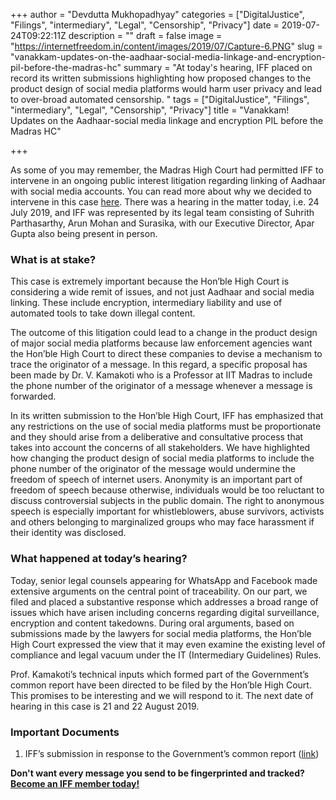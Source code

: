 +++
author = "Devdutta Mukhopadhyay"
categories = ["DigitalJustice", "Filings", "intermediary", "Legal", "Censorship", "Privacy"]
date = 2019-07-24T09:22:11Z
description = ""
draft = false
image = "https://internetfreedom.in/content/images/2019/07/Capture-6.PNG"
slug = "vanakkam-updates-on-the-aadhaar-social-media-linkage-and-encryption-pil-before-the-madras-hc"
summary = "At today's hearing, IFF placed on record its written submissions highlighting how proposed changes to the product design of social media platforms would harm user privacy and lead to over-broad automated censorship. "
tags = ["DigitalJustice", "Filings", "intermediary", "Legal", "Censorship", "Privacy"]
title = "Vanakkam! Updates on the Aadhaar-social media linkage and encryption PIL before the Madras HC"

+++


As some of you may remember, the Madras High Court had permitted IFF to intervene in an ongoing public interest litigation regarding linking of Aadhaar with social media accounts. You can read more about why we decided to intervene in this case [here](https://internetfreedom.in/aadhaar-linking/). There was a hearing in the matter today, i.e. 24 July 2019, and IFF was represented by its legal team consisting of Suhrith Parthasarthy, Arun Mohan and Surasika, with our Executive Director, Apar Gupta also being present in person.

### What is at stake?

This case is extremely important because the Hon’ble High Court is considering a wide remit of issues, and not just Aadhaar and social media linking.  These include encryption, intermediary liability and use of automated tools to take down illegal content.

The outcome of this litigation could lead to a change in the product design of major social media platforms because law enforcement agencies want the Hon’ble High Court to direct these companies to devise a mechanism to trace the originator of a message. In this regard, a specific proposal has been made by Dr. V. Kamakoti who is a Professor at IIT Madras to include the phone number of the originator of a message whenever a message is forwarded. 

In its written submission to the Hon’ble High Court, IFF has emphasized that any restrictions on the use of social media platforms must be proportionate and they should arise from a deliberative and consultative process that takes into account the concerns of all stakeholders. We have highlighted how changing the product design of social media platforms to include the phone number of the originator of the message would undermine the freedom of speech of internet users. Anonymity is an important part of freedom of speech because otherwise, individuals would be too reluctant to discuss controversial subjects in the public domain. The right to anonymous speech is especially important for whistleblowers, abuse survivors, activists and others belonging to marginalized groups who may face harassment if their identity was disclosed. 

### What happened at today’s hearing?

Today, senior legal counsels appearing for WhatsApp and Facebook made extensive arguments on the central point of traceability. On our part, we filed and placed a substantive response which addresses a broad range of issues which have arisen including concerns regarding digital surveillance, encryption and content takedowns. During oral arguments, based on submissions made by the lawyers for social media platforms, the Hon’ble High Court expressed the view that it may even examine the existing level of compliance and legal vacuum under the IT (Intermediary Guidelines) Rules. 

Prof. Kamakoti’s technical inputs which formed part of the Government’s common report have been directed to be filed by the Hon’ble High Court. This promises to be interesting and we will respond to it. The next date of hearing in this case is 21 and 22 August 2019.

### Important Documents

1. IFF’s submission in response to the Government’s common report ([link](https://drive.google.com/open?id=1qBPe5rZaKmFnVLY0O2tWZhw4j-pffKDE))

**Don't want every message you send to be fingerprinted and tracked? [Become an IFF member today!](https://internetfreedom.in/donate/)**

